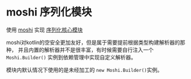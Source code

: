 # moshi 序列化模块

使用 [moshi](https://github.com/square/moshi) 实现 [序列化核心模块](../serialization-json-core)

moshi对kotlin的空安全更加友好，但是属于需要提前根据类型构建解析器的那种，
并且内置的解析器并不是很丰富，有时候需要自行注入一个 `Moshi.Builder()` 实例到依赖管理中实现自定义解析器。

模块内默认情况下使用的是未经加工的 `new Moshi.Builder()`实例。
